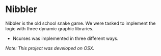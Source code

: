 # Nibbler

Nibbler is the old school snake game. We were tasked to implement the logic with three dynamic graphic libraries.

* Ncurses was implemented in three different ways.

*Note: This project was developed on OSX.*
